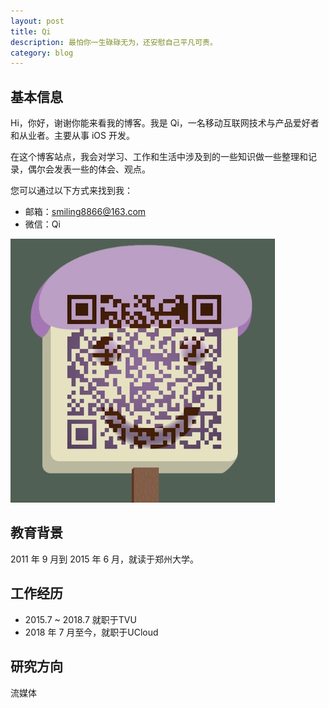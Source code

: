```yaml
---
layout: post
title: Qi
description: 最怕你一生碌碌无为，还安慰自己平凡可贵。
category: blog
---
```


## 基本信息

Hi，你好，谢谢你能来看我的博客。我是 Qi，一名移动互联网技术与产品爱好者和从业者。主要从事 iOS 开发。

在这个博客站点，我会对学习、工作和生活中涉及到的一些知识做一些整理和记录，偶尔会发表一些的体会、观点。

您可以通过以下方式来找到我：

- 邮箱：smiling8866@163.com
- 微信：Qi

![image](../../images/qrcode-maxwellqi.png)


## 教育背景

2011 年 9 月到 2015 年 6 月，就读于郑州大学。


## 工作经历
* 2015.7 ~ 2018.7  就职于TVU
* 2018 年 7 月至今，就职于UCloud

## 研究方向

流媒体
